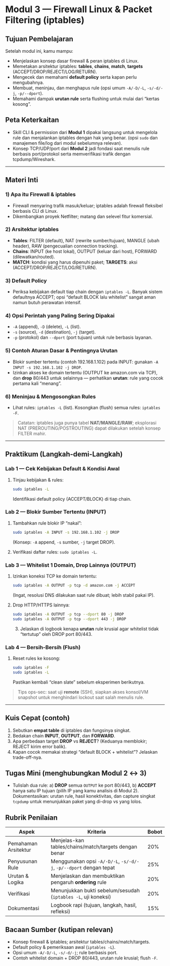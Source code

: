 # Modul 3 — Firewall Linux & Packet Filtering (iptables)

## Tujuan Pembelajaran

Setelah modul ini, kamu mampu:

* Menjelaskan konsep dasar firewall & peran iptables di Linux. 
* Memetakan arsitektur iptables: **tables**, **chains**, **match**, **targets** (ACCEPT/DROP/REJECT/LOG/RETURN).    
* Mengecek dan memahami **default policy** serta kapan perlu mengubahnya. 
* Membuat, meninjau, dan menghapus rule (opsi umum `-A/-D/-L`, `-s/-d/-j`, `-p/--dport`).   
* Memahami dampak **urutan rule** serta flushing untuk mulai dari “kertas kosong”.  

## Peta Keterkaitan

* Skill CLI & permission dari **Modul 1** dipakai langsung untuk mengelola rule dan menjalankan iptables dengan hak yang benar. (opsi `sudo` dan manajemen file/log dari modul sebelumnya relevan).
* Konsep TCP/UDP/port dari **Modul 2** jadi fondasi saat menulis rule berbasis port/protokol serta memverifikasi trafik dengan tcpdump/Wireshark.

---

## Materi Inti

### 1) Apa itu Firewall & iptables

* Firewall menyaring trafik masuk/keluar; iptables adalah firewall fleksibel berbasis CLI di Linux. 
* Dikembangkan proyek Netfilter; matang dan selevel fitur komersial. 

### 2) Arsitektur iptables

* **Tables**: FILTER (default), NAT (rewrite sumber/tujuan), MANGLE (ubah header), RAW (pengecualian connection tracking). 
* **Chains**: INPUT (ke host lokal), OUTPUT (keluar dari host), FORWARD (dilewatkan/routed). 
* **MATCH**: kondisi yang harus dipenuhi paket; **TARGETS**: aksi (ACCEPT/DROP/REJECT/LOG/RETURN). 

### 3) Default Policy

* Periksa kebijakan default tiap chain dengan `iptables -L`. Banyak sistem defaultnya ACCEPT; opsi “default BLOCK lalu whitelist” sangat aman namun butuh perawatan intensif. 

### 4) Opsi Perintah yang Paling Sering Dipakai

* `-A` (append), `-D` (delete), `-L` (list). 
* `-s` (source), `-d` (destination), `-j` (target). 
* `-p` (protokol) dan `--dport` (port tujuan) untuk rule berbasis layanan. 

### 5) Contoh Aturan Dasar & Pentingnya Urutan

* Blokir sumber tertentu (contoh 192.168.1.102) pada INPUT: gunakan `-A INPUT -s 192.168.1.102 -j DROP`. 
* Izinkan akses ke domain tertentu (OUTPUT ke amazon.com via TCP), dan **drop** 80/443 untuk selainnya — perhatikan **urutan**: rule yang cocok pertama kali “menang”.  

### 6) Meninjau & Mengosongkan Rules

* Lihat rules: `iptables -L` (list). Kosongkan (flush) semua rules: `iptables -F`. 

> Catatan: iptables juga punya tabel **NAT/MANGLE/RAW**; eksplorasi NAT (PREROUTING/POSTROUTING) dapat dilakukan setelah konsep FILTER mahir. 

---

## Praktikum (Langkah-demi-Langkah)

### Lab 1 — Cek Kebijakan Default & Kondisi Awal

1. Tinjau kebijakan & rules:

   ```bash
   sudo iptables -L
   ```

   Identifikasi default policy (ACCEPT/BLOCK) di tiap chain. 

### Lab 2 — Blokir Sumber Tertentu (INPUT)

1. Tambahkan rule blokir IP “nakal”:

   ```bash
   sudo iptables -A INPUT -s 192.168.1.102 -j DROP
   ```

   (Konsep: `-A` append, `-s` sumber, `-j` target DROP). 
2. Verifikasi daftar rules: `sudo iptables -L`. 

### Lab 3 — Whitelist 1 Domain, Drop Lainnya (OUTPUT)

1. Izinkan koneksi TCP ke domain tertentu:

   ```bash
   sudo iptables -A OUTPUT -p tcp -d amazon.com -j ACCEPT
   ```

   (Ingat, resolusi DNS dilakukan saat rule dibuat; lebih stabil pakai IP). 
2. Drop HTTP/HTTPS lainnya:

   ```bash
   sudo iptables -A OUTPUT -p tcp --dport 80 -j DROP
   sudo iptables -A OUTPUT -p tcp --dport 443 -j DROP
   ```

   3. Jelaskan di logbook kenapa **urutan** rule krusial agar whitelist tidak “tertutup” oleh DROP port 80/443. 

### Lab 4 — Bersih-Bersih (Flush)

1. Reset rules ke kosong:

   ```bash
   sudo iptables -F
   sudo iptables -L
   ```

   Pastikan kembali “clean slate” sebelum eksperimen berikutnya. 

> Tips ops-sec: saat uji **remote** (SSH), siapkan akses konsol/VM snapshot untuk menghindari lockout saat salah menulis rule.

---

## Kuis Cepat (contoh)

1. Sebutkan **empat table** di iptables dan fungsinya singkat. 
2. Bedakan chain **INPUT**, **OUTPUT**, dan **FORWARD**. 
3. Apa perbedaan target **DROP** vs **REJECT**? (Keduanya memblokir; REJECT kirim error balik). 
4. Kapan cocok memakai strategi “default BLOCK + whitelist”? Jelaskan trade-off-nya. 

## Tugas Mini (menghubungkan Modul 2 ↔ 3)

* Tulislah dua rule:
  a) **DROP** semua `OUTPUT` ke port 80/443,
  b) **ACCEPT** hanya satu IP tujuan (pilih IP yang kamu analisis di Modul 2).
  Dokumentasikan: urutan rule, hasil konektivitas, dan capture singkat `tcpdump` untuk menunjukkan paket yang di-drop vs yang lolos.

## Rubrik Penilaian

| Aspek                | Kriteria                                                           | Bobot |
| -------------------- | ------------------------------------------------------------------ | ----- |
| Pemahaman Arsitektur | Menjelas-kan tables/chains/match/targets dengan benar              | 20%   |
| Penyusunan Rule      | Menggunakan opsi `-A/-D/-L`, `-s/-d/-j`, `-p/--dport` dengan tepat | 25%   |
| Urutan & Logika      | Menjelaskan dan membuktikan pengaruh **ordering** rule             | 20%   |
| Verifikasi           | Menunjukkan bukti sebelum/sesudah (`iptables -L`, uji koneksi)     | 20%   |
| Dokumentasi          | Logbook rapi (tujuan, langkah, hasil, refleksi)                    | 15%   |

## Bacaan Sumber (kutipan relevan)

* Konsep firewall & iptables; arsitektur tables/chains/match/targets.    
* Default policy & pemeriksaan awal (`iptables -L`). 
* Opsi umum `-A/-D/-L`, `-s/-d/-j`; rule berbasis port.  
* Contoh whitelist domain + DROP 80/443, urutan rule krusial; flush `-F`.  
